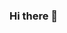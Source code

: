 ### Hi there 👋

<!--
<h1 align="center">Hi 👋, I'm Md.Sakhawat Ullah</h1>
<h3 align="center">A passionate Full-stack developer.</h3>

<p align="left"> <img src="https://komarev.com/ghpvc/?username=mdsakhawatullah&label=Profile%20views&color=0e75b6&style=flat" alt="mdsakhawatullah" /> </p>

- 🔭 I’m currently working on **M E R N stack**

- 🌱 I’m currently learning **Backend developement and python**

- 👨‍💻 All of my projects are available at [https://sakhawatportfolio.web.app](https://sakhawatportfolio.web.app)

- 💬 Ask me about **react or any fronend framework**

- 📫 How to reach me **sakhawatkhan477@gmail.com**

<h3 align="left">Connect with me:</h3>
<p align="left">
</p>

<h3 align="left">Languages and Tools:</h3>
<p align="left"> <a href="https://firebase.google.com/" target="_blank" rel="noreferrer"> <img src="https://www.vectorlogo.zone/logos/firebase/firebase-icon.svg" alt="firebase" width="40" height="40"/> </a> <a href="https://developer.mozilla.org/en-US/docs/Web/JavaScript" target="_blank" rel="noreferrer"> <img src="https://raw.githubusercontent.com/devicons/devicon/master/icons/javascript/javascript-original.svg" alt="javascript" width="40" height="40"/> </a> <a href="https://www.mongodb.com/" target="_blank" rel="noreferrer"> <img src="https://raw.githubusercontent.com/devicons/devicon/master/icons/mongodb/mongodb-original-wordmark.svg" alt="mongodb" width="40" height="40"/> </a> <a href="https://nodejs.org" target="_blank" rel="noreferrer"> <img src="https://raw.githubusercontent.com/devicons/devicon/master/icons/nodejs/nodejs-original-wordmark.svg" alt="nodejs" width="40" height="40"/> </a> <a href="https://www.python.org" target="_blank" rel="noreferrer"> <img src="https://raw.githubusercontent.com/devicons/devicon/master/icons/python/python-original.svg" alt="python" width="40" height="40"/> </a> <a href="https://reactjs.org/" target="_blank" rel="noreferrer"> <img src="https://raw.githubusercontent.com/devicons/devicon/master/icons/react/react-original-wordmark.svg" alt="react" width="40" height="40"/> </a> </p>

<p>&nbsp;<img align="center" src="https://github-readme-stats.vercel.app/api?username=mdsakhawatullah&show_icons=true&locale=en" alt="mdsakhawatullah" /></p>

<p><img align="center" src="https://github-readme-streak-stats.herokuapp.com/?user=mdsakhawatullah&" alt="mdsakhawatullah" /></p>
-->
